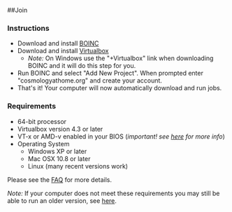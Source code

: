 ##Join

### Instructions ###

* Download and install [BOINC](http://boinc.berkeley.edu/download.php)
* Download and install [Virtualbox](https://www.virtualbox.org/wiki/Downloads)
    * *Note:* On Windows use the "+Virtualbox" link when downloading BOINC and it will do this step for you.
* Run BOINC and select "Add New Project". When prompted enter "cosmologyathome.org" and create your account. 
* That's it! Your computer will now automatically download and run jobs. 


### Requirements ###

* 64-bit processor
* Virtualbox version 4.3 or later
* VT-x or AMD-v enabled in your BIOS (*important! see [here](faq.php#vtx) for more info*)
* Operating System
    * Windows XP or later
    * Mac OSX 10.8 or later
    * Linux (many recent versions work)


Please see the [FAQ](faq.php) for more details.

*Note:* If your computer does not meet these requirements you may still be able to run an older 
version, see [here](faq.php#camb-legacy).
